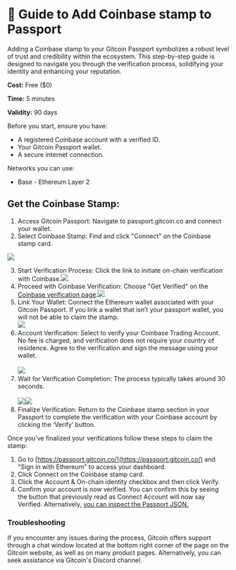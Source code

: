 # 🔌 Guide to Add Coinbase stamp to Passport

Adding a Coinbase stamp to your Gitcoin Passport symbolizes a robust level of trust and credibility within the ecosystem. This step-by-step guide is designed to navigate you through the verification process, solidifying your identity and enhancing your reputation.

**Cost:** Free ($0)

**Time:** 5 minutes

**Validity:** 90 days&#x20;

Before you start, ensure you have:

* A registered Coinbase account with a verified ID.
* Your Gitcoin Passport wallet.
* A secure internet connection.

Networks you can use:

* Base - Ethereum Layer 2&#x20;

## Get the Coinbase Stamp:

1. Access Gitcoin Passport: Navigate to passport.gitcoin.co and connect your wallet.
2. Select Coinbase Stamp: Find and click "Connect" on the Coinbase stamp card.

![](https://lh7-us.googleusercontent.com/1n06vvE0OQtfqtc9fyadz0HVCmA62BKvqEPto6TDLU4ZQ\_CfQ5RnJ2m1wCcPs1voAsrE8B69Ku\_79NwMVWQsKFrEeAYjmAqbzrLvJthfDUb6LHwfEypIyQ1r4cllN9qNvSQ0sr71R5qONEYsSxQQnp0)

3. Start Verification Process: Click the link to initiate on-chain verification with Coinbase.![](https://lh7-us.googleusercontent.com/YvBqwIItgNoMiGABc1X7AgO3YAq8oPpWhI9toQdx\_BXy8\_wOxUJJkLyNlUg1GRhEsVAu2ZfuHTuuFtc6kaxa87dJzg\_6Tfc\_SFN97-aU4jzKbykLMWLESxJ5J7vPGa6S2abT4SL0ies5pKaB4p\_tg5Y)
4. Proceed with Coinbase Verification: Choose "Get Verified" on the [Coinbase verification page](https://www.coinbase.com/onchain-verify).![](https://lh7-us.googleusercontent.com/jfsWA\_gMNZ6xgGUJ9tQ7v-VIVhRvD5GCy88ggz8S9cis5K8NccicFOdj5tnh7mkjkQ-BMOVisxCORKgkyxAPjHUR6YKwgHcPvt-PIwNv7uN\_iiszGr4kdawHZchQhltGeFKaLVDE\_Pa3-g5k-3NZ8XY)
5. Link Your Wallet: Connect the Ethereum wallet associated with your Gitcoin Passport. If you link a wallet that isn’t your passport wallet, you will not be able to claim the stamp.\
   ![](https://lh7-us.googleusercontent.com/RdCfT4R-bWbNNDkxzjKIOIVQuxoNCJ4loYbz4fDp\_4FXAe6kjRpgHyneV16TsypEfudQjMzaQv4AS5hbVc\_qwIFtNsOQhLGD2Q2-UT71-\_gb3A3mnCe23wiFskO5qv2GpWwCRt8v0XXEfBV\_pHt7CVI)
6. Account Verification: Select to verify your Coinbase Trading Account. No fee is charged, and verification does not require your country of residence. Agree to the verification and sign the message using your wallet.\
   \
   ![](https://lh7-us.googleusercontent.com/ZT1\_ZdA6DHL\_oCE\_Bj2yUZmRy0F-fZcU63amUYjTNfQQbJxA5LLCGxpK91HxhAZHoGxSYQDHVGytIDQjsGLsR2bnkagz5krZTHAqM5q6PAVNmA3CSJOtyvhp8hOCTcM57HKtbALTpDFeEB0wXCeZApk)
7. Wait for Verification Completion: The process typically takes around 30 seconds.\
   \
   ![](https://lh7-us.googleusercontent.com/9ktKxxAQOmOSjC8bWNgAygS59kObg-oQEZ3KUz8MCpnd-HAwJiHS9HF3\_eKwKkSKpF9OB-5TOIfc4BP6oi6IkPRGPZjTkP\_eReG-VQeQzhsPGjaXiJG7JAGRG5wsu-TXQn5clYNKo-xbTzswX6fVpxM)![](https://lh7-us.googleusercontent.com/sKgf-Ln-DW0gOrNQvHctosqJB-MBJ6ttItB8zwSuRPqr5j34\_QoYytIm7rv-Zb\_bIkcQb0tRudkM-kId-u5XjurG-Bvblrq0n0u\_TWnT\_QWWo17Ml0cmaEo\_wIferfcG7hfPuVQIugKoK1Ad1ZsvMxA)
8. Finalize Verification: Return to the Coinbase stamp section in your Passport to complete the verification with your Coinbase account by clicking the ‘Verify’ button.

Once you’ve finalized your verifications follow these steps to claim the stamp:

1. Go to [https://passport.gitcoin.co/](https://passport.gitcoin.co/) and "Sign in with Ethereum" to access your dashboard.
2. Click Connect on the Coinbase stamp card.
3. Click the Account & On-chain identity checkbox and  then click Verify.
4. Confirm your account is now verified. You can confirm this by seeing the button that previously read as Connect Account will now say Verified. Alternatively, [you can inspect the Passport JSON.​](https://support.gitcoin.co/gitcoin-knowledge-base/gitcoin-passport/common-questions/how-to-access-your-passport-json)

### Troubleshooting

If you encounter any issues during the process, Gitcoin offers support through a chat window located at the bottom right corner of the page on the Gitcoin website, as well as on many product pages. Alternatively, you can seek assistance via Gitcoin's Discord channel.
